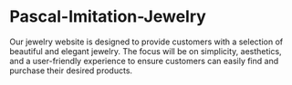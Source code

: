 # Pascal-Imitation-Jewelry
Our jewelry website is designed to provide customers with a selection of beautiful and elegant jewelry. The focus will be on simplicity, aesthetics, and a user-friendly experience to ensure customers can easily find and purchase their desired products.
